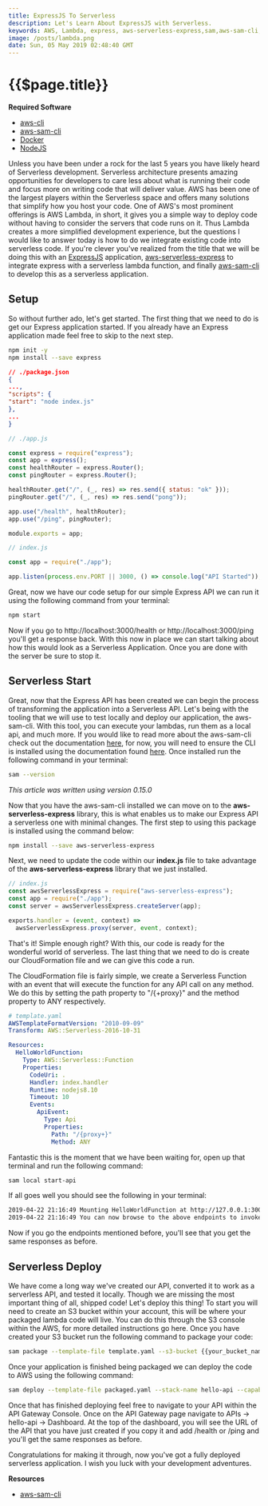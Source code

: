```yaml
---
title: ExpressJS To Serverless
description: Let's Learn About ExpressJS with Serverless.
keywords: AWS, Lambda, express, aws-serverless-express,sam,aws-sam-cli,sam-local,serverless,api, CloudFormation
image: /posts/lambda.png
date: Sun, 05 May 2019 02:48:40 GMT
---
```


# {{$page.title}}

**Required Software**

- [aws-cli](https://docs.aws.amazon.com/cli/latest/userguide/cli-chap-install.html)
- [aws-sam-cli](https://docs.aws.amazon.com/serverless-application-model/latest/developerguide/serverless-sam-cli-install.html)
- [Docker](https://www.docker.com/get-started)
- [NodeJS](https://nodejs.org/en/)

Unless you have been under a rock for the last 5 years you have likely heard of Serverless development. Serverless architecture presents amazing opportunities for developers to care less about what is running their code and focus more on writing code that will deliver value. AWS has been one of the largest players within the Serverless space and offers many solutions that simplify how you host your code. One of AWS's most prominent offerings is AWS Lambda, in short, it gives you a simple way to deploy code without having to consider the servers that code runs on it. Thus Lambda creates a more simplified development experience, but the questions I would like to answer today is how to do we integrate existing code into serverless code. If you're clever you've realized from the title that we will be doing this with an [ExpressJS](https://expressjs.com/) application, [aws-serverless-express](https://github.com/awslabs/aws-serverless-express) to integrate express with a serverless lambda function, and finally [aws-sam-cli](https://github.com/awslabs/aws-sam-cli) to develop this as a serverless application.

## Setup

So without further ado, let's get started. The first thing that we need to do is get our Express application started. If you already have an Express application made feel free to skip to the next step.

```bash
npm init -y
npm install --save express
```

```json
// ./package.json
{
...,
"scripts": {
"start": "node index.js"
},
...
}
```

```javascript
// ./app.js

const express = require("express");
const app = express();
const healthRouter = express.Router();
const pingRouter = express.Router();

healthRouter.get("/", (_, res) => res.send({ status: "ok" }));
pingRouter.get("/", (_, res) => res.send("pong"));

app.use("/health", healthRouter);
app.use("/ping", pingRouter);

module.exports = app;
```

```javascript
// index.js

const app = require("./app");

app.listen(process.env.PORT || 3000, () => console.log("API Started"));
```

Great, now we have our code setup for our simple Express API we can run it using the following command from your terminal:

```bash
npm start
```

Now if you go to http://localhost:3000/health or http://localhost:3000/ping you'll get a response back. With this now in place we can start talking about how this would look as a Serverless Application. Once you are done with the server be sure to stop it.

## Serverless Start

Great, now that the Express API has been created we can begin the process of transforming the application into a Serverless API. Let's being with the tooling that we will use to test locally and deploy our application, the aws-sam-cli. With this tool, you can execute your lambdas, run them as a local api, and much more. If you would like to read more about the aws-sam-cli check out the documentation [here](https://docs.aws.amazon.com/serverless-application-model/latest/developerguide/serverless-sam-cli-command-reference.html), for now, you will need to ensure the CLI is installed using the documentation found [here](https://docs.aws.amazon.com/serverless-application-model/latest/developerguide/serverless-sam-cli-install.html). Once installed run the following command in your terminal:

```bash
sam --version
```

_This article was written using version 0.15.0_

Now that you have the aws-sam-cli installed we can move on to the **aws-serverless-express** library, this is what enables us to make our Express API a serverless one with minimal changes. The first step to using this package is installed using the command below:

```bash
npm install --save aws-serverless-express
```

Next, we need to update the code within our **index.js** file to take advantage of the **aws-serverless-express** library that we just installed.

```javascript
// index.js
const awsServerlessExpress = require("aws-serverless-express");
const app = require("./app");
const server = awsServerlessExpress.createServer(app);

exports.handler = (event, context) =>
  awsServerlessExpress.proxy(server, event, context);
```

That's it! Simple enough right? With this, our code is ready for the wonderful world of serverless. The last thing that we need to do is create our CloudFormation file and we can give this code a run.

The CloudFormation file is fairly simple, we create a Serverless Function with an event that will execute the function for any API call on any method. We do this by setting the path property to "/{+proxy}" and the method property to ANY respectively.

```yml
# template.yaml
AWSTemplateFormatVersion: "2010-09-09"
Transform: AWS::Serverless-2016-10-31

Resources:
  HelloWorldFunction:
    Type: AWS::Serverless::Function
    Properties:
      CodeUri: .
      Handler: index.handler
      Runtime: nodejs8.10
      Timeout: 10
      Events:
        ApiEvent:
          Type: Api
          Properties:
            Path: "/{proxy+}"
            Method: ANY
```

Fantastic this is the moment that we have been waiting for, open up that terminal and run the following command:

```bash
sam local start-api
```

If all goes well you should see the following in your terminal:

```bash
2019-04-22 21:16:49 Mounting HelloWorldFunction at http://127.0.0.1:3000/{proxy+} [GET, DELETE, PUT, POST, HEAD, OPTIONS, PATCH]
2019-04-22 21:16:49 You can now browse to the above endpoints to invoke your functions. You do not need to restart/reload SAM CLI while working on your functions, changes will be reflected instantly/automatically. You only need to restart SAM CLI if you update your AWS SAM template
```

Now if you go the endpoints mentioned before, you'll see that you get the same responses as before.

## Serverless Deploy

We have come a long way we've created our API, converted it to work as a serverless API, and tested it locally. Though we are missing the most important thing of all, shipped code! Let's deploy this thing! To start you will need to create an S3 bucket within your account, this will be where your packaged lambda code will live. You can do this through the S3 console within the AWS, for more detailed instructions go here. Once you have created your S3 bucket run the following command to package your code:

```bash
sam package --template-file template.yaml --s3-bucket {{your_bucket_name}} --output-template-file packaged.yaml
```

Once your application is finished being packaged we can deploy the code to AWS using the following command:

```bash
sam deploy --template-file packaged.yaml --stack-name hello-api --capabilities CAPABILITY_IAM
```

Once that has finished deploying feel free to navigate to your API within the API Gateway Console. Once on the API Gateway page navigate to APIs -> hello-api -> Dashboard. At the top of the dashboard, you will see the URL of the API that you have just created if you copy it and add /health or /ping and you'll get the same responses as before.

Congratulations for making it through, now you've got a fully deployed serverless application. I wish you luck with your development adventures.

**Resources**

- [aws-sam-cli](https://docs.aws.amazon.com/cli/index.html)

<EmailSubscription />

<vue-disqus shortname="softwarewright" :identifier="$page.key" :url="$page.url" />
